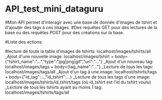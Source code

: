 # API_test_mini_dataguru

#Mon API permet d'interagir avec une base de donnée d'images de tshirt et d'ajouter des tags à ces images. 
#Des requêtes GET pour des lectures de la base ou des requêtes POST pour des créations sur la base.

#Liste des actions:

#lecture de toute la table d'images de tshirts: localhost/images/tshirts/all
_Ajout d'une nouvelle image: localhost/images/tshirt + body={"tshirt_name":"...","type":"jpg|png|gif","url":"..."}
_Ajout d'un nouveau tag: localhost/images/tags + body={tag_name":"..."}
_Lecture de tous les tags: localhost/images/tags/all
_Ajout d'un tag à une image: localhost/tshirts/tags + body={"id_tag":...,"id_tshirt":...}
_Lecture de tous les tags d'une image: localhost/images/tshirts/id_tshirt/tags (où id_tshirt est l'id du tshirt voulu)
_Lecture de tous les tshirts ayant au moins 1 tag: localhost/images/tshirts/tags/all

